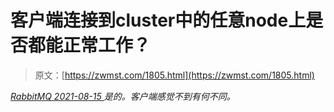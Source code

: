 <!--yml
category: 未分类
date: 0001-01-01 00:00:00
--->

# 客户端连接到cluster中的任意node上是否都能正常工作？

> 原文：[https://zwmst.com/1805.html](https://zwmst.com/1805.html)

   [ *RabbitMQ* ](https://zwmst.com/rabbitmq)*[ <time datetime="2021-08-15T16:35:03+08:00"> 2021-08-15 </time> ](https://zwmst.com/1805.html)  是的。客户端感觉不到有何不同。*